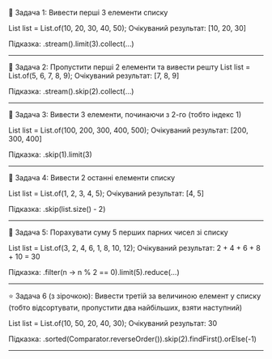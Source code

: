 🔹 Задача 1: Вивести перші 3 елементи списку

List<Integer> list = List.of(10, 20, 30, 40, 50);
Очікуваний результат: [10, 20, 30]

Підказка:
.stream().limit(3).collect(...)

---------------------------------------------------------

🔹 Задача 2: Пропустити перші 2 елементи та вивести решту
List<Integer> list = List.of(5, 6, 7, 8, 9);
Очікуваний результат: [7, 8, 9]

Підказка:
.stream().skip(2).collect(...)

---------------------------------------------------------

🔹 Задача 3: Вивести 3 елементи, починаючи з 2-го (тобто індекс 1)

List<Integer> list = List.of(100, 200,
300, 400, 500);
Очікуваний результат: [200, 300, 400]

Підказка:
.skip(1).limit(3)

---------------------------------------------------------

🔹 Задача 4: Вивести 2 останні елементи списку

List<Integer> list = List.of(1, 2, 3, 4, 5);
Очікуваний результат: [4, 5]

Підказка:
.skip(list.size() - 2)

--------------------------------------------------------

🔹 Задача 5: Порахувати суму 5 перших парних
чисел зі списку

List<Integer> list = List.of(3, 2, 4, 6, 
1, 8, 10, 12);
Очікуваний результат: 2 + 4 + 6 + 8 + 10 = 30

Підказка:
.filter(n -> n % 2 == 0).limit(5).reduce(...)

-------------------------------------------------------

⭐ Задача 6 (з зірочкою): Вивести третій 
за величиною елемент у списку
(тобто відсортувати, пропустити два найбільших,
взяти наступний)

List<Integer> list = List.of(10, 50, 20, 40, 30);
Очікуваний результат: 30

Підказка:
.sorted(Comparator.reverseOrder()).skip(2).findFirst().orElse(-1)

-------------------------------------------------------

